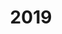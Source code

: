 ---
title: 2019
menu:
  sidebar:
    name: 2019
    identifier: 2019-presentations
    parent: presentations
    weight: 300
---